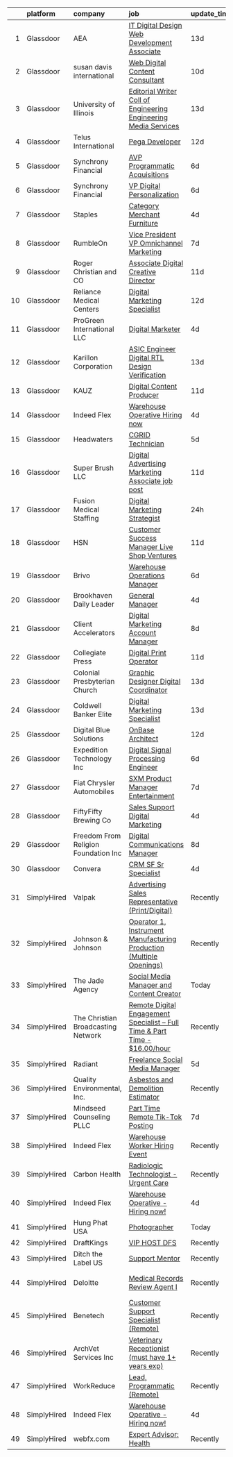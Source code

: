 

|    | platform    | company                               | job                                                                                                                                                                                                                                                                                                                                                                                                                                                                                                                                                                                                                                                                                                                                                                                                                                                                                                                                                                                                                                                                                                                                                                                                                                                                                                                                                                                                                                                                                                                                                                              | update_time   | location                  |
|---:|:------------|:--------------------------------------|:---------------------------------------------------------------------------------------------------------------------------------------------------------------------------------------------------------------------------------------------------------------------------------------------------------------------------------------------------------------------------------------------------------------------------------------------------------------------------------------------------------------------------------------------------------------------------------------------------------------------------------------------------------------------------------------------------------------------------------------------------------------------------------------------------------------------------------------------------------------------------------------------------------------------------------------------------------------------------------------------------------------------------------------------------------------------------------------------------------------------------------------------------------------------------------------------------------------------------------------------------------------------------------------------------------------------------------------------------------------------------------------------------------------------------------------------------------------------------------------------------------------------------------------------------------------------------------|:--------------|:--------------------------|
|  1 | Glassdoor   | AEA                                   | [IT Digital Design   Web Development Associate](https://www.glassdoor.com/partner/jobListing.htm?pos=106&ao=1110586&s=58&guid=0000018316d95d5fa266e5b25b9e719d&src=GD_JOB_AD&t=SR&vt=w&ea=1&cs=1_10c7defb&cb=1662535688211&jobListingId=1008091570892&cpc=D468B3099C366E90&jrtk=3-0-1gcbdinf0k6cv801-1gcbdinff2a4k000-fb1e6959bf9bc219--6NYlbfkN0B_lKZdqbZLuEiDJ0bKqZjYmm-3br9XKb9JV6GU4w1EzxpfW1PvyqbMzxTSHMK11uHYuFJKIoohnTY9I2damWFv7Uxku01r2b3hAAxVYe0bWArmb4XbC1cSNn9PdL5KZxbemFPFjDu4pNvAb99Lg7d6JXvzpGlVQ544JCaXkkqn8mgX6ZeCfMo-cBZLPZvqGWPOTHa88n5FhiFU-CihzXjNMBLbaBaed4AwtjG-kcaQiM0EPBVK0PvgdC-1t1lt39W8enBqaprHqyfLelVlC40b4Bg5_TaWy45yFWMcmH355sYlkV3CocHvwCh4WZQCvkkuH7HR8VotfL-S7HYnG_h2VrizNCmH3prV__SeyZLZ8thP42aBNC977P5h9oJ-HPJCMWStIc-dNNwJ4VguVGJy_WG7z8Q7wTghuPVzEPJe6VhcZs-IO2q-QPEkC32jxBUYmaJYEkzYiUTjs7pcIjxK3EXm5cKvcRfUrqAwBdxXCgPr0uOhul-59VJOQAvTTC1PlWfNyu1WT82fvq7sK5VhBMkNrIja2HPJ_HbpHq9icX9LoVP81pO8)                                                                                                                                                                                                                                                                                                                                                                                                                                                                                                                                                                                                                                         | 13d           | Tallahassee, FL           |
|  2 | Glassdoor   | susan davis international             | [Web   Digital Content Consultant](https://www.glassdoor.com/partner/jobListing.htm?pos=130&ao=1110586&s=58&guid=0000018316d95d5fa266e5b25b9e719d&src=GD_JOB_AD&t=SR&vt=w&ea=1&cs=1_453c8eaa&cb=1662535688213&jobListingId=1008098275670&cpc=EB7D0C48CF87B7DE&jrtk=3-0-1gcbdinf0k6cv801-1gcbdinff2a4k000-75aed2523c0edb87--6NYlbfkN0AraTtK7pZsSjlBBOzFD2-LMtJPg6A09o2EU12YfpPVVFQDmYKwr5wd4U2Ji985J_WYpK3gRz3MTFFTKhjw2dM58c_fdh9ZAAGH00Slb4thwcQlQWjQzzJa911IrbIb9rlVi1GrVJWlM6lPXXlqeYxoTe-Q5nW1xaMQQwZPm2Xnv3R7D1iFtUPvcc0sdYFH4pVF6vrNfhOA-mevH1pqflplniodtCz0bch4_0QDEGk6e0vJbm1MGnhY5o0AZJ9rSdvwRmLo1g1fisapVsaU0m1kUFXSFLJVWP8MqAsYQEsJUx9Yh1lGXQiss1aineFOGRODZERTyFHc9ufsu9aZvgY1fR1bDQ7edbGs07xidhr7IuYm2TKAAvCaL8UiG0Z-WsKkPwdkSjxMTY_jJl47NgtXZmSixcinfrQQEEN_a1LM2QEsc-9FsHT_4Mc-7u0LX-mrYRmpQUWzERW7FOeUnJ-5YQT339ocHHk8Sxp0iXMlzXJ4fcmZ0LkwHQUHdMNlTIk8kAM6EJ-ML-sMpP1GQZQT)                                                                                                                                                                                                                                                                                                                                                                                                                                                                                                                                                                                                                                                                                      | 10d           | Falls Church, VA          |
|  3 | Glassdoor   | University of Illinois                | [Editorial Writer   Coll of Engineering  Engineering Media Services](https://www.glassdoor.com/partner/jobListing.htm?pos=125&ao=1110586&s=58&guid=0000018316d95d5fa266e5b25b9e719d&src=GD_JOB_AD&t=SR&vt=w&cs=1_7fc48c30&cb=1662535688213&jobListingId=1008091785286&cpc=E0897FE0F8A4454B&jrtk=3-0-1gcbdinf0k6cv801-1gcbdinff2a4k000-38e9e40254ad2457--6NYlbfkN0CFJLkdcdlR8X8Z_AIOy7kCNFUlhkSmEzEOZjKNzOO9JR8Iymm-uO5ZYbabpldzNWMYWILTpcwLFV2ZO-dwM2fickiT3ZA7tldrCjbr-MlWVWl7umzQDPj8e2rLfZPTnB11QoWafvbyTvPhZvSq3j_rOrAxGX8Ody4iVZRBm7HSfnLS5oxv9Fq-35dHhRHOlc_kpuZUQXgVlC-bWHzl8mX8uGfEo0_PcxqHUs6olihJUbytuQ3TGfMH7mdWOoRAs0QZdW21CORp2uvEmwqAuU1XockjyKY4mi1KEbpM-oOJevENmHyAOFrTIBWVDxb-ORN3nQ634aSGmb_3y2apbdfYA_fbNEhS_L1oNtXQ4Zlq8K3w0uevru1Bk2IBrulYGDZCPJQpKRRL5lTiBuEX87HRNhwpRcfN34XkNgkBoKJnliJOh7VgqmjSB7ThSjbgkplysBQF0XZjfjttJUIqqBdECxSP64QSQROm60mN9KtvivUi9NFtuMfnY8xxXifkRC4-wm8Lzy7BHz3kgYn-rnBV8XFYK6T-xdVqSJE-74ECzzHl2_ZOY7Gsru_msRohAziOpaAzHwoJP-EipTURnL9PYq-ryPay1kAEIvTPe_3mEw%3D%3D)                                                                                                                                                                                                                                                                                                                                                                                                                                                                                                                                                             | 13d           | Chicago, IL               |
|  4 | Glassdoor   | Telus International                   | [Pega Developer](https://www.glassdoor.com/partner/jobListing.htm?pos=127&ao=1110586&s=58&guid=0000018316d95d5fa266e5b25b9e719d&src=GD_JOB_AD&t=SR&vt=w&ea=1&cs=1_85ae41ae&cb=1662535688213&jobListingId=1008093412378&cpc=3F4D62979A3BB1C7&jrtk=3-0-1gcbdinf0k6cv801-1gcbdinff2a4k000-8197f8ac605f687d--6NYlbfkN0AdGrDT_OdrtthzsxK-GnvOK7_TOwTlzanfCd5piQttZS5a0rmuQzWXkaKm37KA7eWX-NZ0ZBwvDhr395TAkRY6ETrF8dh-LzFpQ6cPgFYUu91Imvl-L1UM-z2nwj36eGVI7YsNz4F-KlfRlncybn_5mHPjxJd7VoLR0i193WrhgHSiSkmVwTMW5MOZH3UjepxEbYxnKf7rTH0h5GzcVbyyTNITmnAZpZkeWZGRHq0pELlVHNlifz4AKo-v9C1qKY8r1Xty1jmgkaWtTIJku0DD5kRtZF5F-viOd-9rHj6bdqV44bcTwfEx4fVX-LVt6p8q5tp6pZyCG6GZyP8SwgfvoEEuj_hN4W1rXMeXm27mwmcJ_3sntxLJS-g-aQL0Pfgy8mBDL9vABFtT-CaltML5QgbeufkxC89WQtk_F2zaxT8L8FbU2zPIZK51xYd3XCpOzsK-8tWF4V6GBXKLWderuSu5HyF0VEJVvjXsi-NHMsfrb8hmZq5RT-sS5zlM6OPzD5oMwnSVHw%3D%3D)                                                                                                                                                                                                                                                                                                                                                                                                                                                                                                                                                                                                                                                                                                            | 12d           | Saint Louis, MO           |
|  5 | Glassdoor   | Synchrony Financial                   | [AVP  Programmatic Acquisitions](https://www.glassdoor.com/partner/jobListing.htm?pos=103&ao=1110586&s=58&guid=0000018316d95d5fa266e5b25b9e719d&src=GD_JOB_AD&t=SR&vt=w&cs=1_71e3743f&cb=1662535688210&jobListingId=1008106377115&cpc=1FAA2B3EDA91C445&jrtk=3-0-1gcbdinf0k6cv801-1gcbdinff2a4k000-24623934397559fa--6NYlbfkN0CZG6bN9ZaS7H2eqWBwsQ2GS98cHcHTG0eJFlxnPWv_gX1F6BWyKIs4Liv7UGXuRoTuK_tr1cnKDEsWMcAlg87-oc4UAYThREZeL5J8s8IneQwmvSgocoV-AOjzXXL6JxBJhtpTiQUEBo6q94N93zn444FKDy4TE7-Ky8HjFSy_Mp8yqiSdlvJlvcRIGIS-HvLRvmOqhgJ1z0h_r6zHL2vZwZys52OtGVwDainxHsK339DUS9dlnTTVGsUBGQhpx0jE3XTQYOsiu-p4dBky6jUkM0REgiG_bbagq7ESlILPHo_pSLfY5qjvYHiSib1IBy7b6ywhn1UYrfuGkSXARE09G3aFldXKlDxQjcBHDgkSkKUG2mWGj-Zn2r6FDzv-EuIw0KiS6ARhu-WBdPEgHnaxWmuKg9hkKjlMDVp1ye4Pj1ikjyYaanXTEWKPxB6iET-RyfuZaW36pByICBHX0xqMiPLFqTncxMluJoBsQqMeXkUMZenzklRW-u-Wb05TjDDokoNwZx_sTokI0ccW8h0grGMU7SaXOt864Usj-PlZt-KI9wsN3zWMsfqoxJkCnbkErkWthAANbX4F_eroGzI6Am8eUz1F7lE44fAjAQLc5zP45DVhhAvUovuIhzwaSjs5X_983Nn-BrE88tpN2TMLB9eTVowxoPf2IXRwydqhdZwpOfzLkRmLONX2WIQlY8sGD0WC2a2QIPLHVg9ii6N8qUX8v17f0BEfiGVVL4K5n_KCXK9OdAjml7XDKldJjO3Nkc3W-Gs7I5BcWiDdUYNmR6_KKxJbB6JMvgKeShpYjSuGPXcnKbMJoczhR9SR5vV5yArr6dzfdo6bVxPk4dFxWKQF814rDZ93Zz0lWzz9Cs8h6IOe9si1eXrJu95RNhHxtNpftdPxaDVLh8e3-FJqUzA7ZlA5M0ZsIEbAlH6htuTehZtP6-j_9W46oI3KvS8xcnO68SaeyBmL_avq-9XaMC1VLbiTZYBfT3TzRxD_5jx9fof4fnQoRmiDsxn5RnzrNjhSvaibc_xm39IeTEtu8rdeAc4u91IzbnYVq2sY1cPWwfnTqQj5LGoKTWFb0i_NXBknuzZe6PLl_WoYey1q64BeVySaHp4jTuJNbMspMrmTnXA4Z1Mel-rAaHcV_ZiT-5DjBwBBM9O_VOjUjJG11R6ZBhh6qP4CwGt4wy8K8Q%3D%3D) | 6d            | Costa Mesa, CA            |
|  6 | Glassdoor   | Synchrony Financial                   | [VP  Digital Personalization](https://www.glassdoor.com/partner/jobListing.htm?pos=101&ao=1110586&s=58&guid=0000018316d95d5fa266e5b25b9e719d&src=GD_JOB_AD&t=SR&vt=w&cs=1_98055c97&cb=1662535688210&jobListingId=1008106377116&cpc=BFF18864F403D562&jrtk=3-0-1gcbdinf0k6cv801-1gcbdinff2a4k000-07948627587dca78--6NYlbfkN0CZG6bN9ZaS7H2eqWBwsQ2GS98cHcHTG0eJFlxnPWv_gX1F6BWyKIs4Liv7UGXuRoTuK_tr1cnKDBOdODivUx_QgwYthN79lI-e-_-_QQmwF9XSbcYjFKqJ1_dap8vvqXzVRwPKX54X57zg4HEGn3SmmMpfecvOSd3MFTZPlbdkPbPc7c59Pe1uONME1ZgvWr58MWJeKThXa7ZY4RX7lBrf70JXkAHlcIqngQx1dEN117K1XP24wa8PDtV3Px6sDcfaPsiKLrJgSU0C6NdSZM-Pgb5X1IrQlIabZ4vsREz7C9mk-CZaT69owNm4BHdFYaAXYVDM_f9gOyii_NqVlB9nnESRTOICZcdO7qg0eEW8BkczS3DtIccqoAFGtYJNx1I1SQ_efnoc-wBLIep7waKSWnLBCrAe6-tSbI2GG3WqzOhHJWPcKSZzpFIjCeqDuspEI0-JWKPnXl-aOGobC0foLA4sIgjAL2Pmf6Fy8WvBEVlkDamS6CgTkiSZgCyfulrkGXcQQ0m0FcVprlyNo_oK3UbkpQTE9Ku4U9SA-D0iVq5bOr3JXjZc0eAXYx3HyijW__3GFiNEWYxBLggXAaj6XFEU9FR69RhzKOuh0ff_o38sKJw8yiBqLmUbJpk0jAy3oFHjEu1O5iBHw4ZqWTyK8vhqRbGGDedC0k25Rzrh3GiEczbLRQ1V6esVweZ4pZzA-_uSy-5JlfHLLDDXmARnxOnMnIF3YbFnYtmjXDq0V4SJOvGhQb_CwykbQBAvMLJFiopMj0BgzXFibCMra78WHtcCJ1cpPfJdILpoRTbOJV9goi7tU6Hgc-m76EZ65PbyHupeHbpaIvDqAU0BqRN_XrmJKXE-9n06RT2HFGkN1EhFv5lqC_WSiw_NcD4FQ-C_5tk445z4tF-LXOZ5kD-eXaTgwBrxsBq7TciOvmZeM_OwGJLk8nX2SYn8bLPE6yusmh3ClxdUCgm9IJXeJjZdSk52zY82j3HjhNOjH4ZMAbTZf8JQ33DdWiOzrBy9HfvIrh_5ZgXcXaI_Ivj_wokmIxqfsEUTdroSfNQJ6d_PQunjK75x59yr-51kC57ZoikjMe6i9O1QztsGlKc7kvyQ3NY7k2aY5cs4i8AZ9QY3tNxA5xcBknNXEE9AQSiYKO58gOYPpHg27c9yXbRUsuFG)                                | 6d            | Chicago, IL               |
|  7 | Glassdoor   | Staples                               | [Category Merchant  Furniture ](https://www.glassdoor.com/partner/jobListing.htm?pos=121&ao=1110586&s=58&guid=0000018316d95d5fa266e5b25b9e719d&src=GD_JOB_AD&t=SR&vt=w&ea=1&cs=1_1a7b0827&cb=1662535688213&jobListingId=1008114329435&cpc=CAAFD12A1CDBA879&jrtk=3-0-1gcbdinf0k6cv801-1gcbdinff2a4k000-b82fad2d62925896--6NYlbfkN0AO5O_gp-RChXxZ1VmLyf6tnzaZsOMc8qxoilli5Q2WPsZiNV4MMdY4f2gs80ReTUWHkJVUSJwi-G8QCs9frD69lhjfV2TcqBjrORKau7NAjGau87glruPNJRwwnmrYcpSOwywklxGoG8SycSXrKL9qWfBM-sdJvnsL84k7R6CPVagd5K3U-wr_eygheZBgq2sT0m3dRZdbBPrOh7WDq9rQVR3VlSu93UW7c-OhLQoP1JQvKg45uGBXjFh1zA88NEgP45HRaPSJX8cUoQbHtljYOsRFOnyRNPfEMaMq3nG-CCasfiGu7dLexDbhQ9e_QmXFmz-sEALuCm5leruHQLcKdlh484Ysrqnecl_x2VZp1FFdpz4QY31s9Cqb9jDMspprpudOr02HFOLCnQ61aqjlyfUKLgPUXhx-tuLLOCuS_Gd9YtNNkmJ1uQZZw_oDX9doC-TolptKs2yG1JD3SnTuAD14anzVBZYtIxjrcuQU-cWieD3Qt-0UBLKVSBfaMqMt37n_G4dvHyPusRIxlH6dk5QGsd75-gM%3D)                                                                                                                                                                                                                                                                                                                                                                                                                                                                                                                                                                                                                                                                           | 4d            | Framingham, MA            |
|  8 | Glassdoor   | RumbleOn                              | [Vice President  VP    Omnichannel Marketing](https://www.glassdoor.com/partner/jobListing.htm?pos=119&ao=1110586&s=58&guid=0000018316d95d5fa266e5b25b9e719d&src=GD_JOB_AD&t=SR&vt=w&ea=1&cs=1_dda362eb&cb=1662535688213&jobListingId=1008104698728&cpc=D96381808E5317A8&jrtk=3-0-1gcbdinf0k6cv801-1gcbdinff2a4k000-2430925c97ff340b--6NYlbfkN0Dda25HakjDX6k0Q4vbzVCd0g1EYVe2AwV17nryJr3g3uYjMauRd6dt5Tpi2Miurkd8s-EkssZWSN94mDSHZuacJGyXXTWqXsxgdtOA1M309PxwfH1ZA1qtcnan1QMesVlLRRyT32Nm7kmAE7Po83PhqwvEEFaeSzmJAQxr0ynENhwsu9sGGtXEJR3wvDy_lK7zS7pGy3b6D2vL9O08XjUCkr-W_zTcVAV5qNEc2q3piycP4pKQxjEe1BAINy7huGRWT_Ir8X-1bBPhkXVbh0cUmHwO2I4uiDlPNNkuyxAVqX83WwGOjW9rVMoh5zRn-VqiaLJQTI_GFwW1QAyFTksLkKliTTU5Y8k8VSQlxhRYxBfTnMwELvMsV2pAFLMaOWjqNaN29St_1csCRxv1GK0GACYpH5ftL1b9EiTeWVH-jiz4yjJnNXnG5AJhxvtW7bTVdDzY34XdcUBzSmdkIZX9L4GDzYs_e7GlPYa0VIN3CA%3D%3D)                                                                                                                                                                                                                                                                                                                                                                                                                                                                                                                                                                                                                                                                                                               | 7d            | Irving, TX                |
|  9 | Glassdoor   | Roger Christian and CO                | [Associate Digital Creative Director](https://www.glassdoor.com/partner/jobListing.htm?pos=124&ao=1110586&s=58&guid=0000018316d95d5fa266e5b25b9e719d&src=GD_JOB_AD&t=SR&vt=w&ea=1&cs=1_082c2d04&cb=1662535688213&jobListingId=1008096538348&cpc=108AF0293D5061FB&jrtk=3-0-1gcbdinf0k6cv801-1gcbdinff2a4k000-7dcbcec06d749deb--6NYlbfkN0A953Z9EfJZc5Z9y7Wb0NkuJO-5BBnqXCJSieP3bN3oT-VJf1oG0BiHru0dNOQ2Vd36K5QDq0aE8AfSlvtbiZTT0yze_j6UUUdKgZpgjOyIiOrdJ_JYwVEsISJlynshyNxSJsUhxIkmoBuVfSX9FA5u7sFKSE5SMeAu2apdBi9m4IcQL1IVYY4UMlGCychceeJJfAG3MyWIMDlqoxhr1KabfUBEOUvATLO1J1EC_SNK2tX4DvMK_UNRaqhdY-Bz74GtFX6y2lcctCyhX5L9AnF6pr73xg6YVGP6GrHGZeJptd3onGmLqrHP71_WfldywJX7V4AwDlT_wG6WJd-xC8VCbiR-ARHMxd6vdu4U0gfmILI-gJjH8cw3WHDe9pVvkN3E3cmehEFU6zigXlpC5ZiQdD0mHwbE5QYZCAf2BSH9KLSz6-7n2BgqnGOfB7FplmyMhn4jSYHAk0euQ90qe8-H5WErk8QdIHPdioYjwcOHge48NTkiLFTDlW_2NgkUAoDDj6vcGbAJx0g8G41sILPL)                                                                                                                                                                                                                                                                                                                                                                                                                                                                                                                                                                                                                                                                                   | 11d           | San Antonio, TX           |
| 10 | Glassdoor   | Reliance Medical Centers              | [Digital Marketing Specialist](https://www.glassdoor.com/partner/jobListing.htm?pos=120&ao=1110586&s=58&guid=0000018316d95d5fa266e5b25b9e719d&src=GD_JOB_AD&t=SR&vt=w&cs=1_a6b16a8e&cb=1662535688212&jobListingId=1008094073796&cpc=6220EA885A64BC9D&jrtk=3-0-1gcbdinf0k6cv801-1gcbdinff2a4k000-940f9dd6b9674897--6NYlbfkN0BLyXcTlWxUxQOk_XmjG2afIvtkRk6viKwdaBPwoo2AagVLE355JI5PdGUS83DhclMJ2JzSJe1Blii09WeV6f9sDbAmAPHuU9SELpqPXURxdZrNOMU9Jr3NbMMjYvzblkIAUsf9HQOmp1bVoLN0xAKMjz_pJQhH9fd2Gbs0Ee97yYA2ZlxzxB43iWtHwAE8bIRiaj0kTZLOGYxBOR5tk4OHfMvioZR5xopXchEW4oi4CmvvYsecmiRcXJQuxy9g-HuhsFTv_qulw75uOsAydJZUGVkwVsfUpQPME7oHnocDCXFyGtG6TDK_L7tX_-eBlOtjdKVezMwHol_Coa3blQVlfIEtOcCH_eMWqWsnMWndCRNflnF7MJchvVGrpF5hX2G-ndOf0c8e84HhLUkE3qBWnkosXnjyee2TnOyn_lNHC5l8o2dQPZg9wHIe7uSITLTb4aV7IHvboAf3MsGblXwG5y25fxkD1-4GaZQzgbzUUlSQT7EDAxzTHlBcb-fXOVQ8Db9zN6ZRr8QNi49jMwTc)                                                                                                                                                                                                                                                                                                                                                                                                                                                                                                                                                                                                                                                                                               | 12d           | Lakeland, FL              |
| 11 | Glassdoor   | ProGreen International  LLC           | [Digital Marketer](https://www.glassdoor.com/partner/jobListing.htm?pos=116&ao=1110586&s=58&guid=0000018316d95d5fa266e5b25b9e719d&src=GD_JOB_AD&t=SR&vt=w&ea=1&cs=1_e1f98596&cb=1662535688212&jobListingId=1008113698689&cpc=DEE3EB0998C5D2D4&jrtk=3-0-1gcbdinf0k6cv801-1gcbdinff2a4k000-bdcdc80efc7d08b4--6NYlbfkN0CI6KCi4Z2ugvSTZbqO8dsh7eI1zk86GGKRTNnj1HgdNATw63AXEBX3Fp-naxC2_SwtybxrhbsF-QdDpk9yidZAfb6ngh0vsdlias9_EY9fgPEXAQckduP93HFXz-YCssPbJyTRyBnli9smRpmEj7v-azGQ1fcsc4GGNtUoDNuI_DlU7qEIIJdVLYlj09Lyw5272LKnGRqt3HR67XrbKiHMcNKaqCmo60BuoW_weqP1qvbLjbfCKtQTxJjfYZMjZ3Gp080Z1tGrZM_bkvJsjiBM5p5BQNfOzJGG7RWmmptqR6jgJArzHAqGlvUqzCasKw-dYejc16ZyY77-fGY6LIuHRJGE1gzKy1sJQpNnshP_OeN-oRsaydzqGzUVNB-O08MHJ0O474K395-n-nlXcqnoY495q7lxM8mzY_7V1sSolh4nRVnaK4wXsA1lvOj8f6iCJCe7piZLpL5YeTkUvFZbTQ4bVyC0rqdHo6ioKgQnDTnAx2hqtNrGE9MLwKc7PvMtiPpp1-OlCA%3D%3D)                                                                                                                                                                                                                                                                                                                                                                                                                                                                                                                                                                                                                                                                                                          | 4d            | Charleston, SC            |
| 12 | Glassdoor   | Karillon Corporation                  | [ASIC Engineer  Digital RTL Design   Verification](https://www.glassdoor.com/partner/jobListing.htm?pos=102&ao=1110586&s=58&guid=0000018316d95d5fa266e5b25b9e719d&src=GD_JOB_AD&t=SR&vt=w&ea=1&cs=1_3b462f14&cb=1662535688210&jobListingId=1008091405873&cpc=440EA6771D2F1225&jrtk=3-0-1gcbdinf0k6cv801-1gcbdinff2a4k000-76839cfd85daee49--6NYlbfkN0DLWr0FuvwmpNY589ecXM0wpB-l41nBtAe9mv-PvJGiqZ7MObddlQyzb80qxkglBha32-Vruh-GzGkf09gAJ9z316kMRlKGS1sptdD18k6gUWWCdOSqjETayDNgmvKjpER8STPwZHBObuaehj95hvVxw4hwbu0dtItLs96Qjqp-3cGPeC8wV80BVonMQy5gfCt-ToUuXDNDfiNU4tsDK1dF0KMsxlLZzmo-0iDRh9GDdcqgKG8SuYHtLBBQ0tsIJqrqVlPnusea64ecVyoEsnC-zWdB9ImhykQcDztexyUZPe81R2FlQGEyuGD4jSZGi_3kCbitb6XRnEoglh7n0kwyeevDvHgHwZeUb89XxGV11YaZTwt9b1DgzCOwoR3Dk9VKCUkfkb9IJOb5LzMBp0tAH37mSiv5EwqIFWrpX2Wi3oIF1eLQZLHJ05WbxRKZktOqlTm4cqfSW4JOtRgh64zyG_rNPutxjoxjgstiSwnjDmK6m1MwPA2eSghecx-BIrtjFI-kq7hCbF0AkwK_LXYb_rWxstLjk8dvgclNp-L38g%3D%3D)                                                                                                                                                                                                                                                                                                                                                                                                                                                                                                                                                                                                                                          | 13d           | Remote                    |
| 13 | Glassdoor   | KAUZ                                  | [Digital Content Producer](https://www.glassdoor.com/partner/jobListing.htm?pos=122&ao=1110586&s=58&guid=0000018316d95d5fa266e5b25b9e719d&src=GD_JOB_AD&t=SR&vt=w&ea=1&cs=1_c2a557ad&cb=1662535688213&jobListingId=1008096845420&cpc=741EDA6FA0C18ABA&jrtk=3-0-1gcbdinf0k6cv801-1gcbdinff2a4k000-39d62bd8138603fd--6NYlbfkN0BxkLIcfe0oqaYINownie861a0BJtkzmJW-WyGv8J0JYHtoKWOCQUGs67dCk_qk5c-qPs3who21zDkbqFeRzu_uMPwZD7ioO-yzGJ-dN6HrI8Z_Z6aefdp8Jj5lWK2LSLJdsO8zZQByaEtI6ALM8DfK0GivcOS4a9k47kFFBpQCwjIznr8sj9XvdK_wVxoSeP2M1IvHbDhk5Oy-l1rEPUQJ0L__coMu7EIuhS18bh-dhExIR6RepsFVox1qWY53uUMF4qK7HBXfSmDrIHxysk2O_5NLkKqqB1EddDMb717WXRup9c7qegG74wfSmTj5mPLwSRFcnEF6Wcskaq4G8Cm3r-2VCS2acCmPXNd8acX5TXCElKU-ysZO9BCfy2En47lrCdy4Gr9WdOGd-gFZoms6PRt_CSeQSYceO5BKtpIrCXFzlBzaV2KH2SRpCFPAJObuKvMONgZ8yxORBj2yytqHNDNPe9KTvczDAQhgAkbjxGsAHozCwUrzLEhF85ba5myAfeJEFppCN7mQzohuv3pJ)                                                                                                                                                                                                                                                                                                                                                                                                                                                                                                                                                                                                                                                                                              | 11d           | Wichita Falls, TX         |
| 14 | Glassdoor   | Indeed Flex                           | [Warehouse Operative   Hiring now ](https://www.glassdoor.com/partner/jobListing.htm?pos=113&ao=1110586&s=58&guid=0000018316d95d5fa266e5b25b9e719d&src=GD_JOB_AD&t=SR&vt=w&cs=1_a4712545&cb=1662535688211&jobListingId=1008114289059&cpc=D6FB4E2F8DF54893&jrtk=3-0-1gcbdinf0k6cv801-1gcbdinff2a4k000-6a9aceb34024c74c--6NYlbfkN0BnzYkKBbyn-DOZEw7xwcWP2uG29pBMjwKcYJlv2ODQyC5JRJo3tB5DXkKUuTOHQfyyXCA9ZT6vnXjtW5rCwK4B3g_7rO24BYINU2ww8qBQQCB38LENuwzGdyLtwJo1rYrYn6jOs95fVwja4rgDYbwostPSx5MxNy1qKFDeSOxxmk3aVgiEqDzhtDCsrqosMCkbiZI9Mr6QGnyPRT7jk4u1lGU62-Kcr8aAnN4Cw6daTWKTby7GebrDYiwqSBe0YYmO_qSuu31Yb5q2YhJ11dV1HCmifAjcSWZMvI4qZiK7UyFaiAqqErEZqZe4lMjfZsnx2dN1zeuQ1doF1KcaXq-PuXTtQxb_L6IpkVLurEOdPdPflVDtbA4fVg1Qmbrx3XHlUwkw-ddv3qwF-JaFMb_ItQtZX2wsJaVEiOTiI6deuIz1-xuEIhUp-pqx6sh-QKRv-LIGhU80_4Q-12iZJA5NUkfgBVEa_Go7whilzi49wWeYgIKuJlPiKSLZym1rUJXPl5Z_nfdrVw%3D%3D)                                                                                                                                                                                                                                                                                                                                                                                                                                                                                                                                                                                                                                                                                              | 4d            | Plano, TX                 |
| 15 | Glassdoor   | Headwaters                            | [CGRID Technician](https://www.glassdoor.com/partner/jobListing.htm?pos=112&ao=1110586&s=58&guid=0000018316d95d5fa266e5b25b9e719d&src=GD_JOB_AD&t=SR&vt=w&ea=1&cs=1_b9676eed&cb=1662535688212&jobListingId=1008111774485&cpc=0AA81D6BA510F07A&jrtk=3-0-1gcbdinf0k6cv801-1gcbdinff2a4k000-2555ccf3650501e7--6NYlbfkN0Bzkuy17zoNwKMVjyusHhR7JNYo3SmelKzW8jp1Pa4Tk2raGOEy5KgP3e9V6bW1Gg08X9fGoW9PPu8wkvEFqtq14CtxhuQfRbMJ0MIY9YHNQuSbLLU7y3k-tglke_XnYtEWQ69ul12yAmnJMzs41_Qw2rygoM-gwyKCJz93zO1CIiheq-Fu5BxLJvETU5a0NLdFgOv-0b28qPEknnzuzlx1ETtEtV-RJO_Tk4l3ggTlSFtMl-WvMzY2q-8d-if6XzjFd-2FgOoqlROIPwDNhT3AvJlaYsdSJ4GhWIO-XUoCfAfV33tTwPuilRRw_uiZVoXE87Vn270OQZkrZzaAbGHDFwKczceYeQE3ZwgTiO8P9kBzchE_L-Pa_wXYkT-29AD0BFVxbGLOryDbjBL7XpBkuxZCtIsCOHLq2PaqGFA9CeUEblrYtjKdf11Io_7Jl9KvGctcYfhXaZeoWLsqVSNyFLU4ssX4iWX5TdHYrF22xidlst9Psy5KXdFe5WaVY7I%3D)                                                                                                                                                                                                                                                                                                                                                                                                                                                                                                                                                                                                                                                                                                                        | 5d            | Carpinteria, CA           |
| 16 | Glassdoor   | Super Brush LLC                       | [Digital Advertising   Marketing Associate   job post](https://www.glassdoor.com/partner/jobListing.htm?pos=126&ao=1110586&s=58&guid=0000018316d95d5fa266e5b25b9e719d&src=GD_JOB_AD&t=SR&vt=w&ea=1&cs=1_14fd7349&cb=1662535688213&jobListingId=1008097060266&cpc=0235270BC6B3165D&jrtk=3-0-1gcbdinf0k6cv801-1gcbdinff2a4k000-73a280d6b442508b--6NYlbfkN0AY4guaBc_odNxnJHTncvfwFu86WvDwtbc_K-gSZc1x5JgWc1BUXLHA_CMfv3tirgp69HlY2FD6fAfN3HPo6DoFRCLVQHjjgOPShKpsxniCwFzulvSHk7zKL6F2TNA7XU-ow-r80RIvXT6LMVUWagKXNDH7E7Ai3eXi6CRh7T0ioO-vvbvxc9jPqpjSe_Ut6R2EmeSnI91RcbYM10tGKK-Q3Zv07MgnEDCbeKMt9MxYrxVaRYAdr0xjPJI4qrpKEOkRHiVjRL1QpUoXswvR_1ZnzdbeY8ZU9V8thnp390A1aLIVsoEX0D-IaQiP4VKqm65UNO8oH9dpWLhRGMoKTLqEi234OxLMnAdYE9MGzXAdODisJHRuE128zPvXRA-9-PBv2KoIPpgf6JeW3uzbWptDE1gPo8O0waLtjKDsWqg91vEREleb-ruwceRj22uUQCRG3Xowbuka0ctlO-t6mgWwGejDFwzinc0U0cjD8Awtv1oX0K4-kSqYXyXgZv8VpWmQhnhyMb3lOxnDXDxBh_wW_hqV6DVxjnHpM2AYUpk96A%3D%3D)                                                                                                                                                                                                                                                                                                                                                                                                                                                                                                                                                                                                                                      | 11d           | Indian Orchard, MA        |
| 17 | Glassdoor   | Fusion Medical Staffing               | [Digital Marketing Strategist](https://www.glassdoor.com/partner/jobListing.htm?pos=104&ao=1110586&s=58&guid=0000018316d95d5fa266e5b25b9e719d&src=GD_JOB_AD&t=SR&vt=w&cs=1_940358b4&cb=1662535688210&jobListingId=1008121007210&cpc=AAE2694D92271E48&jrtk=3-0-1gcbdinf0k6cv801-1gcbdinff2a4k000-c2b351ed10a32da9--6NYlbfkN0BVWpO0ZFVjv1HlSV9D2OqtzIpNw6miohUbuVdekIAZvVq5vu8wi5nw5BYYkQ8ykis94MRsO_R1VIfp9oSn8C0kO2mO85CEuTojKgdnI_YGLUzuWtxXXHNNWBffFhgaQmzT8klRPVPZ3MHYqlpqRi4Zxzq7I1kM1qLrf4eK6uNekfXCZu4Af98g0sok2NkVpiqsQq-QzJx8YXuDzKBwn5aE1ltx-FC_KN4tMEIP0vvVYnxx3nYDEvSABieos7cMJGSOC-yGIWEqzW_GjQR-ceCAbkGDz_10fS8MqGYnVLGqhAxfuAgcvJUey-05VVy_JIZ0387gNU-sykdqp7Dm5Fw-BXwhO-Edf2v3HxuSLDZ0NEaIjbdhlA-vvMD-LzWvB6W6aV0heEbKTEAOeNnI7G1x4PhRJnVOjppY561XD27Ufr_M4VKsQKl_4or7-EHL25uYOxZhi2oMMRcRGfD-P5EPhJIJWg_rJQJAjl11_eAoMqn6nl62w7IA9_IlUHu0TETotsTD59mLVYktZBggC3SUfDebgjCHbtZACNV3C2Mt4DHquUCQ3LEcbf4FMg1Q6vc7ePyOFlbnLeMQrDpqvTIRs3JHR9exHjVYCJvjTcFDs7iE_dwFwHoS7w85r-nGQcMIVvryyUFxTX6KblyEqiY-vTS8Nlk1RcVzZwz5TErFh6Ef4o5gCHYCtcmlzlMhCTJKnxCqzNelKmRGOiJhNUUnL-zi_xXj3vOpGmygOL5oZTzidjOnDSCKEl5Uf6RbEYaOuXsve54aYJzbx3PstInXwf15aIQ59bOZtUau-yo33ISrmMLGbKJ-07ZMipYVVby-lgg0HaLcIB9qcu6rS6EgiNZ0DUiRI0AkKPDDvN4Yb3ruMMfqsPLY)                                                                                                                                                                                                                                                                                                                               | 24h           | Omaha, NE                 |
| 18 | Glassdoor   | HSN                                   | [Customer Success Manager   Live Shop Ventures](https://www.glassdoor.com/partner/jobListing.htm?pos=117&ao=1110586&s=58&guid=0000018316d95d5fa266e5b25b9e719d&src=GD_JOB_AD&t=SR&vt=w&cs=1_ea320a7f&cb=1662535688212&jobListingId=1008097663989&cpc=18DBBABCDEFBBE90&jrtk=3-0-1gcbdinf0k6cv801-1gcbdinff2a4k000-15751be675bb5f4a--6NYlbfkN0CpBDfJEvZ6q6OUdTJPH822U0IyTZIMMnhd7n2C13rMPWVB77b9_isFLTDwXR60LPpAQrXZfkP2ol9ZPHAfNqsbYKNLURfAWl6IOX6OQSlGYO4bjfmjWvMTUgZGPN3RVrFONGIbCoduUOBTM6LL_w0Pf-tk2ahUiCZ5Jv1RSuoN8vwdSnjg18kYMETbrATch_h3umtsqc2txeLPtvLbXmhco3PAAz-f-myZREpK8emhAXI1BqOBL8_Pq26F_Vrk4VedOPHmYGZMdxAQP6Iiia8U6ROFP0C20sZJGK4RMAGQV0CWG4FHN056UWVUCHsNempbfJ_VY7bOtSyJqdULJ88fFW8_AmJ8nNm7E5kCfN1FfgkfWG554HL13uQT7BHHzYQhQa82If0Sldk9P5nb2AHYzWzHigT0STgm0BQ4FWv-k6c4Nd5Cfjpq_HllG0DdGdrttYWVuMqYMN2SVwakDTCcZxaM-4ron2CWFE7-OKrEZY76w_T7ykOwSpAsnyH1MZhKDbrGLWvxHkz8zpNtphQFGF8NGO5Y_Y2a0KhpMctt-1i7uQL3IF3IwZ6ihtk1Xlggh5zh1wwJAA%3D%3D)                                                                                                                                                                                                                                                                                                                                                                                                                                                                                                                                                                                                                  | 11d           | New York, NY              |
| 19 | Glassdoor   | Brivo                                 | [Warehouse Operations Manager](https://www.glassdoor.com/partner/jobListing.htm?pos=115&ao=1110586&s=58&guid=0000018316d95d5fa266e5b25b9e719d&src=GD_JOB_AD&t=SR&vt=w&ea=1&cs=1_394c9322&cb=1662535688212&jobListingId=1008107349333&cpc=9146FE1CE0A04E98&jrtk=3-0-1gcbdinf0k6cv801-1gcbdinff2a4k000-83da689575482ce7--6NYlbfkN0DEQf2gd3oQyNvvZ_PBjZ5COuTyzw9rgRd4BNco78iTQdG3wyB0NBTwpovGVlYuctXCL7EwWYF5ZDJXhL1Kk-BPzdDBF_CqaRchKfQny50tgj-kAJ6B07EvEV3e-JXnfpoX_8ok21qrrdxnhkKruwLIPc8pRWzSYS9tse-rIOfEJl565oeTBtrKiZvGyijKb1wFdQfFKZAnPIMi0crWX7X3hGBZ1Kj-p54qxM2KbjQ0lHd9JcAOQwVkPOFGKyom4bnp76w37mLeBiMqbJ2U1-h_dpTs7j1UlnQ8SHyUAE2U6lMM9M9UFtHdgbaaBTK9GhqY9HdOeuaxPbkWRtD9KVNqNnFRk5H1RZuVwEW32xmLwK1a5A7pZENkqY5MPUtMPg4ZcCFY_z6-2BXMuFw7J6k_5eMvodRHkH0hSXTnAF-GJ5hVK-b_XyZ6ezAEffVFOYWGr5oaz0eSzdqB1_2GJC44OuLafNxa3HiEcLOvovEM-QAAJquqAyP48z9QdwR3PnAvJNjLh00n_KjOLSBr5wHgPbmc0Cslw2qe2NDZM10fDgyrUnHMIGkb)                                                                                                                                                                                                                                                                                                                                                                                                                                                                                                                                                                                                                                                          | 6d            | Rockville, MD             |
| 20 | Glassdoor   | Brookhaven Daily Leader               | [General Manager](https://www.glassdoor.com/partner/jobListing.htm?pos=128&ao=1110586&s=58&guid=0000018316d95d5fa266e5b25b9e719d&src=GD_JOB_AD&t=SR&vt=w&ea=1&cs=1_0b19d034&cb=1662535688213&jobListingId=1008113896290&cpc=8D7ECEA3288D8B24&jrtk=3-0-1gcbdinf0k6cv801-1gcbdinff2a4k000-fc575738935e014c--6NYlbfkN0CtwOkgDuej6vPfWODMxjOIyNEohQmdYMppGq8y8dOpBjbpduG2qn5BsgnbSDgyzm41MugbnVayrsH5BPNYvLwRns1ln9Lo4119-Xb_qa7tr9ilqc_eJ6w-PRFKc_AVbAPHLE_r9tBq2dfbV0MTqfm24mMR67qkZVGISQg5H7GpGpC7E9pbb0KayKy4KGjp6YdbRRZ5MD54CuBF7DDLzYA9u5qc0gUEd6VLRgPpuaTyW19fTvYxbcsH1mtIbLm5KgnBFafe3cn0AW4MPfBj3BWa8ldNscHHZvf8CHV8bohZrM3JYC7d95Rge3cRqf52nFut5jsEPLq7dIV6I7NKrK3o82_LvlUg92s2Wl3Y140Zg0SBhrrye7o3qJ6fiG9dnDEXduzAWPQXgJ56lEr9GeYcHRzSyJoWWcveo-o6ZLZDLqiYBRZ9EPl4ASsmM21eCn_OPQee4nZzthhwrmo3YEC8dEMvHzRouJ_Nm60J_EiZk_joNswPCgfnURTDUEBw7ZW77-aXEQCI1Q%3D%3D)                                                                                                                                                                                                                                                                                                                                                                                                                                                                                                                                                                                                                                                                                                           | 4d            | Brookhaven, MS            |
| 21 | Glassdoor   | Client Accelerators                   | [Digital Marketing Account Manager](https://www.glassdoor.com/partner/jobListing.htm?pos=123&ao=1110586&s=58&guid=0000018316d95d5fa266e5b25b9e719d&src=GD_JOB_AD&t=SR&vt=w&cs=1_34c4e380&cb=1662535688213&jobListingId=1008101123040&cpc=5856C6BBA3EB0DBC&jrtk=3-0-1gcbdinf0k6cv801-1gcbdinff2a4k000-c20b8da8e394d1a2--6NYlbfkN0DgvUoOdC4FdJ9kzlUrAVu-KOCwxs-UeXu6z0JoJpQkTk7KqatNZI-gyuE_Sbrv-c2GhoFWHPEeR1AefElpGNbRyYrj3TPI8pr47yME2zjSrOQ7PAKQHqDGCVsdawsQ6-QFgrOncgvTL9N5CgWCSl3GcCqFGSQF6woLhlspVQjAcl1dHwX6fFI7XPFtvVdpCdhWyms_fklUpEfABZHRa_XnvoOuzGVzE8xRZV7XYukQNZsq7x-4MFnqho8ft_C9M6lA-wEUw-yapibqdcFXwxpwKILGyvFw-JBtpvODAHi8FdfS3DyWr0XMgEyPyQ3aIDRXAkcNfUhy-x02i3lNcWPyHtIhD5f_nV9BvqyDIDqBwCMPF_MOIPXaZ5XrLhgGpLSdWpywKXNo2MeQs5pky_OeVR1PYa93G28wPPVKu9YvbUQq3xN7ycfBGJPEdTyrRkJbDNB0hZz839ie4REWJ5UG9rzvZlhbT_Pv7g_repvFQSP9bGtXi99_ErPaTE8Rc8Sa8VX79ykgmg%3D%3D)                                                                                                                                                                                                                                                                                                                                                                                                                                                                                                                                                                                                                                                                                              | 8d            | Augusta, GA               |
| 22 | Glassdoor   | Collegiate Press                      | [Digital Print Operator](https://www.glassdoor.com/partner/jobListing.htm?pos=107&ao=1110586&s=58&guid=0000018316d95d5fa266e5b25b9e719d&src=GD_JOB_AD&t=SR&vt=w&ea=1&cs=1_611a1a64&cb=1662535688211&jobListingId=1008096828418&cpc=3AA4C54898ED715F&jrtk=3-0-1gcbdinf0k6cv801-1gcbdinff2a4k000-8469942a296836a1--6NYlbfkN0CvahHJL5dpwIe5nlYo2UZJB8CTXAEl9vJAxrd3EfdRQTBgSOhxhZ6qQqwlp89b_fVOp2zahC3Y8r2gRuZhOCeraJLrV6SivEWcbvR8cqbqvm-5d_LftNkufUVnEDmouvy3v71qkUzT4c6CSS3tYAXrFQznmu_cHEmIV68QEuxpSJAipxfP2QJoo-OXA81RsUYvEjUAMmtpAAZwiNcVjRktXWBoxMWOpxBen5r1XQPtkUUs4zsKfEnghoBBpqhyNHN0mzIOV86_8BYTyuVsY1wJeUa68rm2K1qpgjOqa-bTMoQHq5-pE11Tbq8hqcfquhoq4cg1kgaW8ckgXA3l2GVCiZMQGx7Fwi3lHh4RxH5L08-EbVz3D3dglj7UeG0wTJzmcmp5mMfYdclPpJh9hVcBiEv9nO_pUVs7KJisAEurE3pQggXPzvOqiDGOctIysRMPQxb6QE_AVVUdnT-aXObGMGesfZpw44Re3HpOu8ahwseJ2RFkKSp6tgcejejPQBQcPyESaf8CxQ%3D%3D)                                                                                                                                                                                                                                                                                                                                                                                                                                                                                                                                                                                                                                                                                                    | 11d           | Chestnut Hill, MA         |
| 23 | Glassdoor   | Colonial Presbyterian Church          | [Graphic Designer   Digital Coordinator](https://www.glassdoor.com/partner/jobListing.htm?pos=118&ao=1110586&s=58&guid=0000018316d95d5fa266e5b25b9e719d&src=GD_JOB_AD&t=SR&vt=w&ea=1&cs=1_6e71aea0&cb=1662535688213&jobListingId=1008091507592&cpc=037E1A5A6AF88467&jrtk=3-0-1gcbdinf0k6cv801-1gcbdinff2a4k000-2a2905942b89f119--6NYlbfkN0BxkLIcfe0oqaYINownie861a0BJtkzmJW-WyGv8J0JYHtoKWOCQUGsI-iWJD7R67SjphpPMqoR4QQq_NaaclUNS1PXi0yYe0C5M8EVdsLTHrRH11BUp5AU95ANM94o9aLagUAlNt8UUe1nnMiBNWlAMMCTuUW-U_KS0rEzhodxaJnuDzk_oZzlKu7c9kH_rUYK9xtxF1vtNnoaA3zu3YGmxvVMlYW8dPp6_xVnmFPdLygykZ4SlHw4g8BZWHzhIdqLcaeKn3ZyiO8iTTcByEuYnBTAK3S0BVj2uuNbKUbuMHhS_w4VJg1_UyF__vRqSdhzVIngQVezpTrr9iyE8I_2aew3TWRbVQ_fEWSRDl3PjRUSX5noTKZjVypo7Go1IUSfFp-ynQ7a0aVOMNSajExkU8oOdbjB9gwILZnQvyUdlNK4IGQDMfNTDgvqgRmTafCQQZmjJuQaRfYNOX6oXc-5Rd8m0NYe9wB0IkMU-jUcaIpFyxVL1CkDn6yvJzjv7g3lsTenLps9q-txvEviyV7tEK4X1kIUj2Y%3D)                                                                                                                                                                                                                                                                                                                                                                                                                                                                                                                                                                                                                                                                  | 13d           | Kansas City, MO           |
| 24 | Glassdoor   | Coldwell Banker Elite                 | [Digital Marketing Specialist](https://www.glassdoor.com/partner/jobListing.htm?pos=111&ao=1110586&s=58&guid=0000018316d95d5fa266e5b25b9e719d&src=GD_JOB_AD&t=SR&vt=w&ea=1&cs=1_a05a7067&cb=1662535688211&jobListingId=1008092184027&cpc=46AFCB75042748DD&jrtk=3-0-1gcbdinf0k6cv801-1gcbdinff2a4k000-4577d5551432a0a2--6NYlbfkN0DeyJ4CP5CzwT7broxeUwKBt3co1QwKwWitRQqJu2WRZ7m0_gEG3-jS0G8shuoRKahl29KBwEjwAxx-OT5nbdx3DiYvpbc3cSp2Xxb0R7y0D2oVMRd4-01KRhPBZdR8SUoAE53DkxsEIeOXMpw96FRBlXDA9TbqxT9-vnPzpJ4UkO2-bdrata6lVIsxPF8_qxxtMV6Ix0cyLnRhg5Je3kg7qVD6fWiMGP9r0LC2LV6ZYP6y_S6yVr8Dj3HolzDcZAapRRyfvUjcMMQRKlZVZWyzJ2jcCPcq7d2e05SXbyNXYQ4LNz5bnm9OOrwHuaiILMHFM4YRDeC3K6Iqec7oF7mKFzetmLzquO9mvj5eGsiW4iANWs9MjhWV4CPx-k9EXf5rokyB4t0n0OEM5UOAKS2SPNUdDYWjnhiCZXXUTqNqtnKNIg_nLZ1cDummNzwWXaMGvcKkiBLj8ak8M2qW0EtmA15voMsiECmO3L8hvqvm_xebh5hJ-HbP9JRmIdE5GC5ytfK_HYj5ShYebTbB-_F5)                                                                                                                                                                                                                                                                                                                                                                                                                                                                                                                                                                                                                                                                                          | 13d           | Fredericksburg, VA        |
| 25 | Glassdoor   | Digital Blue Solutions                | [OnBase Architect](https://www.glassdoor.com/partner/jobListing.htm?pos=110&ao=1110586&s=58&guid=0000018316d95d5fa266e5b25b9e719d&src=GD_JOB_AD&t=SR&vt=w&ea=1&cs=1_9f1ae0e6&cb=1662535688211&jobListingId=1008093830183&cpc=9106526855074F61&jrtk=3-0-1gcbdinf0k6cv801-1gcbdinff2a4k000-9eab8be80ed2a84f--6NYlbfkN0Anv22ifMh0cjirHa2Nql0g1ghbH_u9VocIWX5LaON5HMxmaBBZEMvekYi3EyNbtaWmX6KekpSM5qkcI8LT7sJl2ofZX36CuBi0uge3Q6lzKhNZqrSAe39f1KS-xuKlbQm9RzKeMcU7yZaKt1UVlXQjYeSpQANQlHY7bUMiOTWPT34yJI7NJ46YmDfgnvbtZF78JnGbiP1HeNUYfVnQ5Vl7HbcS4kwblVlBALEbiDcZsyadQlRgRE5w0z746LReXAD-3xgajcsRpAP6oA79uFMD_QUtU7eyV4e9DzNUtzKi-HUzCUjoCOy0-AUQ0T73nfWDFHN4vVHaKFDlpIC-NRxmTBTtpGyOhZI3iBCnI-oxwsnx_QaQ_t1dj-x3RJCEc6JusoNDCI6kPlrY1BiaAkkYH-WEo6nQ-Y2s0DxpBLXaIUA_i-qIsKjZBqGO5B_T5RmO6C9DT3vhxV0cVc5z7HJJw8xosX9jpoqQ2Ri1pbS1l4byp-4OyuwJ3Khdhc5HouoCjZUqCkJEnQ%3D%3D)                                                                                                                                                                                                                                                                                                                                                                                                                                                                                                                                                                                                                                                                                                          | 12d           | Remote                    |
| 26 | Glassdoor   | Expedition Technology  Inc            | [Digital Signal Processing Engineer](https://www.glassdoor.com/partner/jobListing.htm?pos=108&ao=1110586&s=58&guid=0000018316d95d5fa266e5b25b9e719d&src=GD_JOB_AD&t=SR&vt=w&ea=1&cs=1_61b9adc1&cb=1662535688211&jobListingId=1008106233796&cpc=0477E633FE2EE0F6&jrtk=3-0-1gcbdinf0k6cv801-1gcbdinff2a4k000-b9b9a6a93d5a30a8--6NYlbfkN0AVnQNrgU0qSliaNHHABoznrTTR5cjicnoPIuDBq2A6Cx6q4_Cke3XYFq-cii44jnKqQz7pORIZcJnNQ0JkbjsgNi3HZVzasVACggiPCj16K70I9NmFlmw4fxzskC1u6qoauf_ySoLnXgDb_KqtA_PR3faY3AAflh7dQyPhLd04y5Att2x_sEpRniwyp-_LP5W8JPwQCQ-CFeJlMHj_NikZi2Ym0Qr2fPI5FpaC0rPhEvyya7MwHfYzC9idR8bJv8xLqvEnIYEp-O-BM-Ut9Wti3nGsqqBDv5eZcFui3RGpQ3ulM4KGyIwdjTvaHyNIQFlqWyLxXqMPuVw1gv0_f-uPEuNAAKJ1-Se-0FX15xn0kgeY-66lBDMOPhmia7ZHa8ntH7ccUa796SdzS2ryOSheo6OtJ0aj3-AVCxGDrSPU_rnUfGia38J23gSIyw-Rh8XE8SjS667fY7NT1-1zk-mC5JADoderlGEAVCs1PBSIiiH-nRj-t_p7FYrCH_YhR3mC8I7Y-1RgsfIcSzvdCqp9WrweTSUIIy6dXSS56MKpjAKNlvD1eGlP6GA0aVxxUTw%3D)                                                                                                                                                                                                                                                                                                                                                                                                                                                                                                                                                                                                                                      | 6d            | Herndon, VA               |
| 27 | Glassdoor   | Fiat Chrysler Automobiles             | [SXM Product Manager   Entertainment](https://www.glassdoor.com/partner/jobListing.htm?pos=129&ao=1110586&s=58&guid=0000018316d95d5fa266e5b25b9e719d&src=GD_JOB_AD&t=SR&vt=w&cs=1_dbfc8166&cb=1662535688213&jobListingId=1008104548433&cpc=CAAFD12A1CDBA879&jrtk=3-0-1gcbdinf0k6cv801-1gcbdinff2a4k000-1e5303d308950f88--6NYlbfkN0Bf15mTtHDcZqecJOUS7AbK8CTsjtn21Zi655ekC11LIjj2wtPITjtoUrEJoXWLkMcEizte0gerhuF6yMb4fcPrGb-vCL6b4dTTtgDbVaGN85az6tlm0laXmto3WR5bSOZiTxsj-ki_fM756lPR9fjbTVDdOeNb87cf0vbeZrcqyUH6lrL0zVSJBE_dzy9n4lNpnoKVTYAgGbyTS7_vpopsBadtjoj6Y1BNEPr7LOIT5Pi8ytkrLMFhan0HHzfRiXGfDiOzxsF7wTeQ_MhNq1etYXXaaypKNsY3hpCJOOo8UpEf3OH7baMhHxrWrfb_6y1rFgiahfF0sk9MAabx5tJITJxFQh5dEN0Gts1Z1bjuRag-lzZsxtav6kPTeKUmndTQkLD1nuzQmo3y-v44eSBdIvsLWRGkefA6j5PJqh8wjYXrLgiT406D1ftmmMQXpC6BXeyI6LAu4fxbVvH6RM39z54vsbFkdyy8ud4JMq50QY7Z9ZGJRXg2InJCaDcvtQ1N5e50WAVGHtgXN8XhVMaG5Ysvixjy8Rwd-TjoxRc22CnYb9QGOqxT9zGxew133WPJk6dGmihhXCUJ1KIU3oZUA-GzTinmQyCV9-d7xa7Tg6Tmyb1gZwIHlqcjH3hBB1SCij95f8JEMdNyiNupaCU1NcYpgFa_CRLaNl9knNN2_Swen5PDyN1jY8eChWN43pwUktzd-hfv-tJYIR-jzgdt_qfmrMb4ZErTBWwwJK0xTrx3btf6BnOJFaPm8HABCM4AAhIKtUcxZq-rc50GwwV6MgknH_ueKIZe85BH3wLAvRlfPxeoZGvdp0WPZn8ZI8IRWxnXVuyyWy_RUC1EsSK_lX0Rl5Gh0ukXsZobPg6mXOCykPRZnM4Uycrix9PjYr3_dxQq8IsaOA3ZGJbvPxWhxtpx5xrq1G9If6jJFYmKxH1y09z6AIvyOqUCk_z25HJau6mQ0yaruwjRn2K1YfsQ-DqGXaLHNagrPAffkynUYjzlzMDNrLJssHO3krRVe8bcPTG9byoCAdpT9tbUrdwJbr9m0eGq34bLcT0iudv06tteP3CQpHLQNmPFMjKd7SP8JLrqlwfMGc5MiXdZallaEbyy41EfnEnCiwAiIDEenLO1P3aCrn7OAiYwzSULR88%3D)                                          | 7d            | Auburn Hills, MI          |
| 28 | Glassdoor   | FiftyFifty Brewing Co                 | [Sales Support   Digital Marketing](https://www.glassdoor.com/partner/jobListing.htm?pos=109&ao=1110586&s=58&guid=0000018316d95d5fa266e5b25b9e719d&src=GD_JOB_AD&t=SR&vt=w&ea=1&cs=1_181b16d1&cb=1662535688211&jobListingId=1008114547635&cpc=5A21D8C791C7AEF4&jrtk=3-0-1gcbdinf0k6cv801-1gcbdinff2a4k000-6cca5830ed6f977b--6NYlbfkN0AY4guaBc_odNxnJHTncvfwFu86WvDwtbc_K-gSZc1x5NPDcKz_OCFY-EucgPOJIyAA1SPuoR5IZK0wctuZUwfrybnrYRt44lYyGmzqHxtW_zULmZRnCkH5z8OkNqr7_oegI5ldyLWxbt6vTlrYp2bGQhQZvTwrd8TwO4zIXhIAqZNIz-DD-rqdObauWuVUY1NaCEmZrtClWdJh39zrK8tcS8nVf5vGrR3Dtg2dwdisNLF7wuc3-j9Dv8DiiNRHZfD9ZvctFc_8VlOhD77SaW8-JcwNTnG-7PZCN70ULOH9vGHUvs4ihGBnaczHZyKK_0_IHaFHmtmFjrXgSaIZeELoI7pi4d5MqVVJAR8OVAA1O6XFt1TLXXw4gfNRbw2dQPQdidXkfEnd15aKolCCkkUkMKl44EIoy5jgnD7sFB2y1Ng4P5ZRC5obDetS310J9sRAe3UIMjJSPH60B_7UoKlSb449lV3fldfH8d3NqTHYO77h-coIuygG19lKL-M3fldZXbAzC8d6tRFg6XSId4Zu)                                                                                                                                                                                                                                                                                                                                                                                                                                                                                                                                                                                                                                                                                     | 4d            | Truckee, CA               |
| 29 | Glassdoor   | Freedom From Religion Foundation  Inc | [Digital Communications Manager](https://www.glassdoor.com/partner/jobListing.htm?pos=105&ao=1110586&s=58&guid=0000018316d95d5fa266e5b25b9e719d&src=GD_JOB_AD&t=SR&vt=w&ea=1&cs=1_34b6bd87&cb=1662535688211&jobListingId=1008101174349&cpc=E55EC1B94B095608&jrtk=3-0-1gcbdinf0k6cv801-1gcbdinff2a4k000-891c74dce6b9766a--6NYlbfkN0CCx3YpK32TVz7B64WFV-eRGPC7YfMnBAALlwawFkfHyOiUQ_frPqtdswx5guUekgNf0PqnsgfivDOSl8EaWXSHsq31-zTnZ8BaIvJzTHPXbb97d3Mu5gtuzRkkEM-MSo1A24zl9B8mryQRFncO29VPNz7Wxrocu_Scu8NJGgztvAEbWtR3M2JVQjHTMx0s32IpiE5uO6DeoVW77eSRCmxNpPqmkZ6HViaGCYaDwK7CuK1efmMibftzLMuMRrwteOep4ndz5KRyOlngVSlZ4TU7x6xREAbnxxhmqcv1Ool2ao8s3omNWS750kg9iYw6QMtlkvL1fG3k8XcJCZtmdd_85GOmUldG2CulFB40HswIGfyETKMSiJV-VHs_WViiwgB4mykYq3T89EdPuQBp9gRQaxeMU5NY7ix8P0jch5CnTFXMtX-6AI6KS6Qsi9saPUn-S96NV4OcHNYlsiCdDPM6T2aOeYwoEX2f3Wu65-5ofKtuRjndRnKGqD9iO_rSr1yODC0xmEVyLyScQyNrBlIP)                                                                                                                                                                                                                                                                                                                                                                                                                                                                                                                                                                                                                                                                                        | 8d            | Madison, WI               |
| 30 | Glassdoor   | Convera                               | [CRM SF Sr  Specialist](https://www.glassdoor.com/partner/jobListing.htm?pos=114&ao=1110586&s=58&guid=0000018316d95d5fa266e5b25b9e719d&src=GD_JOB_AD&t=SR&vt=w&ea=1&cs=1_e904399b&cb=1662535688212&jobListingId=1008114534578&cpc=973B936603A8D2D9&jrtk=3-0-1gcbdinf0k6cv801-1gcbdinff2a4k000-eedaaf5ee7e874e4--6NYlbfkN0D4haB4vwYn-UBdYBAtKYg96U4ykCohL1kTbcvmrxnqQlYwkKKinqkyESn-KvM69t1fqaE_FSVnDXnUlFC0MOh9unMBBzWFBVJ44FL45lLpOMXQcACYaPINcVA2is-TQ5vz-GNXXaZMMtrB4w8xmGKT8V3-Q2T8mKe9t4ldR1D8wUbAObcjaQVxbv40V2p4Gp-U2cRUuq7ZtmQwZJGADAnAlzeT0zSd_3cWlxofs1tUnDbbaRSNPSIGL77AxkXqdyWasQ6S3YMHX664nts9Ic3szUlw_zMaiEYEfz4nEpP4l0qs_g6CHjS_ZsDCjFWgYYr8mT7MYYKMgzUduUG5NoAqkgTzxzZKPrSoqJsKLhtQxkrLHiVf67ZXMYeCs-Yv2e3ahHXNTIS5zttfo-Zsipp64E_l3Ux9IgqHx5_ShSIcQLJUbx-j0mPdMgFxdfLpZrbFVwUCO1Ss_sgAgpXpvC0NxYmw3-uB_2TbhtuEANpHqmlWnjXoCfqRFOpmkHWVStgXKdrIHRkddjeDRJMuB1Xv)                                                                                                                                                                                                                                                                                                                                                                                                                                                                                                                                                                                                                                                                                                 | 4d            | Denver, CO                |
| 31 | SimplyHired | Valpak                                | [Advertising Sales Representative (Print/Digital)](https://www.simplyhired.com/job/v2yeHdPKA4D98Hnhe8M3XPBm8xU7RzFQQp-rIGqcVKMzpa8w4t6b_A?q=digital+platform)                                                                                                                                                                                                                                                                                                                                                                                                                                                                                                                                                                                                                                                                                                                                                                                                                                                                                                                                                                                                                                                                                                                                                                                                                                                                                                                                                                                                                    | Recently      | San Jose, CA              |
| 32 | SimplyHired | Johnson & Johnson                     | [Operator 1, Instrument Manufacturing Production (Multiple Openings)](https://www.simplyhired.com/job/bl2QogOvl4nwU3MlNbKz-CGf23i7k0hsgb4V3bsXAOsMEWTH_jtAlA?q=digital+platform)                                                                                                                                                                                                                                                                                                                                                                                                                                                                                                                                                                                                                                                                                                                                                                                                                                                                                                                                                                                                                                                                                                                                                                                                                                                                                                                                                                                                 | Recently      | Santa Clara, CA           |
| 33 | SimplyHired | The Jade Agency                       | [Social Media Manager and Content Creator](https://www.simplyhired.com/job/uxVNjtIjrooxFKltMDdXjW-N-goi3HUGM843HiyXSM4X3cmPJiew1w?q=digital+platform)                                                                                                                                                                                                                                                                                                                                                                                                                                                                                                                                                                                                                                                                                                                                                                                                                                                                                                                                                                                                                                                                                                                                                                                                                                                                                                                                                                                                                            | Today         | Remote                    |
| 34 | SimplyHired | The Christian Broadcasting Network    | [Remote Digital Engagement Specialist – Full Time & Part Time - $16.00/hour](https://www.simplyhired.com/job/JBf__L72v-kAppfnBs0GCLxDqAZPa1eqgg6x_tvku58VDqfExBSvAQ?q=digital+platform)                                                                                                                                                                                                                                                                                                                                                                                                                                                                                                                                                                                                                                                                                                                                                                                                                                                                                                                                                                                                                                                                                                                                                                                                                                                                                                                                                                                          | Recently      | Remote                    |
| 35 | SimplyHired | Radiant                               | [Freelance Social Media Manager](https://www.simplyhired.com/job/KqJYoB_h4lvh3teNLW4UQTDMvRTHorzlr0Z3om6ylPykG6DAHNUyoQ?q=digital+platform)                                                                                                                                                                                                                                                                                                                                                                                                                                                                                                                                                                                                                                                                                                                                                                                                                                                                                                                                                                                                                                                                                                                                                                                                                                                                                                                                                                                                                                      | 5d            | Remote                    |
| 36 | SimplyHired | Quality Environmental, Inc.           | [Asbestos and Demolition Estimator](https://www.simplyhired.com/job/Xp28goQL8bI4DdsTIc2Kjjc6i45Qe6WuKmh6A-Ilm_89lSswagrnUw?q=digital+platform)                                                                                                                                                                                                                                                                                                                                                                                                                                                                                                                                                                                                                                                                                                                                                                                                                                                                                                                                                                                                                                                                                                                                                                                                                                                                                                                                                                                                                                   | Recently      | Santa Fe Springs, CA      |
| 37 | SimplyHired | Mindseed Counseling PLLC              | [Part Time Remote Tik-Tok Posting](https://www.simplyhired.com/job/HK7FkwiF0ExiQHF-eNiyjP_672RrSq-c5fMuD0fTbs6tRBCgYR-Aug?q=digital+platform)                                                                                                                                                                                                                                                                                                                                                                                                                                                                                                                                                                                                                                                                                                                                                                                                                                                                                                                                                                                                                                                                                                                                                                                                                                                                                                                                                                                                                                    | 7d            | Remote                    |
| 38 | SimplyHired | Indeed Flex                           | [Warehouse Worker Hiring Event](https://www.simplyhired.com/job/rrHWKmBnK139j6bCO039MMs9klkjpsgsIONqU3dkCthTBDIzYUCS9Q?q=digital+platform)                                                                                                                                                                                                                                                                                                                                                                                                                                                                                                                                                                                                                                                                                                                                                                                                                                                                                                                                                                                                                                                                                                                                                                                                                                                                                                                                                                                                                                       | Recently      | Addison, TX               |
| 39 | SimplyHired | Carbon Health                         | [Radiologic Technologist - Urgent Care](https://www.simplyhired.com/job/Twfa6ZeJwS_Jek2mYEbiBBAcNS1QVTpf6R9ZwaSdgozOMBzeYSe8Kg?q=digital+platform)                                                                                                                                                                                                                                                                                                                                                                                                                                                                                                                                                                                                                                                                                                                                                                                                                                                                                                                                                                                                                                                                                                                                                                                                                                                                                                                                                                                                                               | Recently      | Puyallup, WA              |
| 40 | SimplyHired | Indeed Flex                           | [Warehouse Operative - Hiring now!](https://www.simplyhired.com/job/AeDKmi9Fkc5w-tCsZeNmjQDTdA35KI6N6aMZw2pNyfAXJ2FJnbDTUw?q=digital+platform)                                                                                                                                                                                                                                                                                                                                                                                                                                                                                                                                                                                                                                                                                                                                                                                                                                                                                                                                                                                                                                                                                                                                                                                                                                                                                                                                                                                                                                   | 4d            | Plano, TX                 |
| 41 | SimplyHired | Hung Phat USA                         | [Photographer](https://www.simplyhired.com/job/gAe2modJTfW1eAy-WAuI00k8O240pBlnDaahY5OFJa1UzkN85ZVaIA?q=digital+platform)                                                                                                                                                                                                                                                                                                                                                                                                                                                                                                                                                                                                                                                                                                                                                                                                                                                                                                                                                                                                                                                                                                                                                                                                                                                                                                                                                                                                                                                        | Today         | San Jose, CA              |
| 42 | SimplyHired | DraftKings                            | [VIP HOST DFS](https://www.simplyhired.com/job/6lzcGwtqz2Iw9_q41MCQgdff15P1yD4ZVXXgnCfdHjTh3mYlG_R34g?q=digital+platform)                                                                                                                                                                                                                                                                                                                                                                                                                                                                                                                                                                                                                                                                                                                                                                                                                                                                                                                                                                                                                                                                                                                                                                                                                                                                                                                                                                                                                                                        | Recently      | Remote                    |
| 43 | SimplyHired | Ditch the Label US                    | [Support Mentor](https://www.simplyhired.com/job/AVziwnyxnWoqM1QG_voQh35Ajn2Vvv6y8vkNP4_Fq5JiHF0J9FGnBg?q=digital+platform)                                                                                                                                                                                                                                                                                                                                                                                                                                                                                                                                                                                                                                                                                                                                                                                                                                                                                                                                                                                                                                                                                                                                                                                                                                                                                                                                                                                                                                                      | Recently      | Remote                    |
| 44 | SimplyHired | Deloitte                              | [Medical Records Review Agent I](https://www.simplyhired.com/job/WOKH9RghABBMeRcwb6AUSac2-wKao6JbJyuyMqUyoH5dzTgIp2KwKg?q=digital+platform)                                                                                                                                                                                                                                                                                                                                                                                                                                                                                                                                                                                                                                                                                                                                                                                                                                                                                                                                                                                                                                                                                                                                                                                                                                                                                                                                                                                                                                      | Recently      | Phoenix, AZ +72 locations |
| 45 | SimplyHired | Benetech                              | [Customer Support Specialist (Remote)](https://www.simplyhired.com/job/dnifouyn3gY6Qbbu8NxhJodpDLWMiaoxWVwtTUaMPsalE1vjK-yCbA?q=digital+platform)                                                                                                                                                                                                                                                                                                                                                                                                                                                                                                                                                                                                                                                                                                                                                                                                                                                                                                                                                                                                                                                                                                                                                                                                                                                                                                                                                                                                                                | Recently      | Remote                    |
| 46 | SimplyHired | ArchVet Services Inc                  | [Veterinary Receptionist (must have 1+ years exp)](https://www.simplyhired.com/job/jbGNwimpH_INS5rQrK0cr_Xl34_xtUUtMCmRvYloC17uzyqb1vmZ8A?q=digital+platform)                                                                                                                                                                                                                                                                                                                                                                                                                                                                                                                                                                                                                                                                                                                                                                                                                                                                                                                                                                                                                                                                                                                                                                                                                                                                                                                                                                                                                    | Recently      | San Jose, CA              |
| 47 | SimplyHired | WorkReduce                            | [Lead, Programmatic (Remote)](https://www.simplyhired.com/job/3l1Y8aLYibxbi9U3iftu7ACldlDu2lD501M6Kk3LotIkywYOaYMdCw?q=digital+platform)                                                                                                                                                                                                                                                                                                                                                                                                                                                                                                                                                                                                                                                                                                                                                                                                                                                                                                                                                                                                                                                                                                                                                                                                                                                                                                                                                                                                                                         | Recently      | San Francisco, CA         |
| 48 | SimplyHired | Indeed Flex                           | [Warehouse Operative - Hiring now!](https://www.simplyhired.com/job/AeDKmi9Fkc5w-tCsZeNmjQDTdA35KI6N6aMZw2pNyfAXJ2FJnbDTUw?q=digital+platform)                                                                                                                                                                                                                                                                                                                                                                                                                                                                                                                                                                                                                                                                                                                                                                                                                                                                                                                                                                                                                                                                                                                                                                                                                                                                                                                                                                                                                                   | 4d            | Plano, TX                 |
| 49 | SimplyHired | webfx.com                             | [Expert Advisor: Health](https://www.simplyhired.com/job/FGOJqamkokBh27NFXhgcIbkxESfYaYdkUvenUQ9BE0eqOlbzJDmuDA?q=digital+platform)                                                                                                                                                                                                                                                                                                                                                                                                                                                                                                                                                                                                                                                                                                                                                                                                                                                                                                                                                                                                                                                                                                                                                                                                                                                                                                                                                                                                                                              | Recently      | Remote                    |
